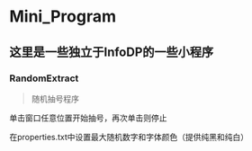 # Mini_Program
## 这里是一些独立于InfoDP的一些小程序
### RandomExtract
>  随机抽号程序

单击窗口任意位置开始抽号，再次单击则停止

在properties.txt中设置最大随机数字和字体颜色（提供纯黑和纯白）
